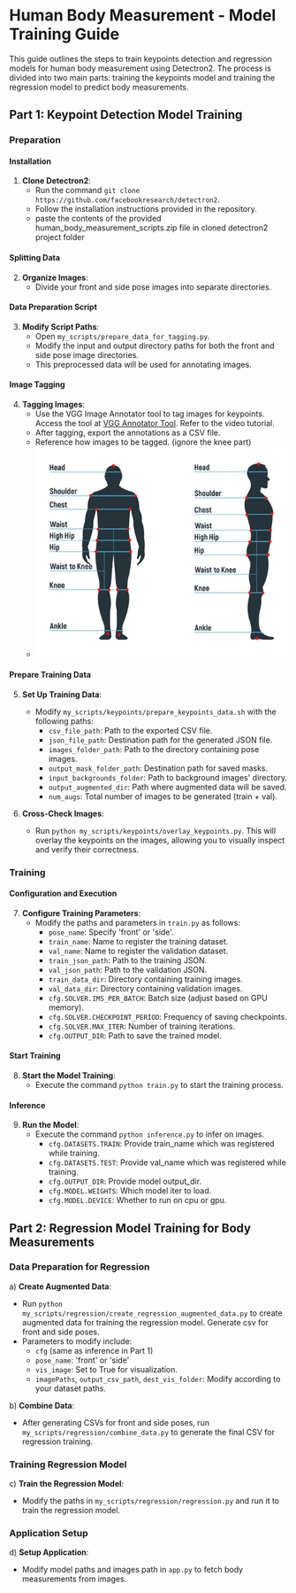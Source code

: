 # Human Body Measurement - Model Training Guide

This guide outlines the steps to train keypoints detection and regression models for human body measurement using Detectron2. The process is divided into two main parts: training the keypoints model and training the regression model to predict body measurements.

## Part 1: Keypoint Detection Model Training

### Preparation

#### Installation
1. **Clone Detectron2**:
   - Run the command `git clone https://github.com/facebookresearch/detectron2`.
   - Follow the installation instructions provided in the repository.
   - paste the contents of the provided human_body_measurement_scripts.zip file in cloned detectron2 project folder

#### Splitting Data
2. **Organize Images**:
   - Divide your front and side pose images into separate directories.

#### Data Preparation Script
3. **Modify Script Paths**:
   - Open `my_scripts/prepare_data_for_tagging.py`.
   - Modify the input and output directory paths for both the front and side pose image directories.
   - This preprocessed data will be used for annotating images.

#### Image Tagging
4. **Tagging Images**:
   - Use the VGG Image Annotator tool to tag images for keypoints. Access the tool at [VGG Annotator Tool](https://www.robots.ox.ac.uk/~vgg/software/via/via_demo.html). Refer to the video tutorial.
   - After tagging, export the annotations as a CSV file.
   - Reference how images to be tagged. (ignore the knee part)
   - ![male_body_measurements.jpg](male_body_measurements.jpg)

#### Prepare Training Data
5. **Set Up Training Data**:
   - Modify `my_scripts/keypoints/prepare_keypoints_data.sh` with the following paths:
     - `csv_file_path`: Path to the exported CSV file.
     - `json_file_path`: Destination path for the generated JSON file.
     - `images_folder_path`: Path to the directory containing pose images.
     - `output_mask_folder_path`: Destination path for saved masks.
     - `input_backgrounds_folder`: Path to background images' directory.
     - `output_augmented_dir`: Path where augmented data will be saved.
     - `num_augs`: Total number of images to be generated (train + val).

6. **Cross-Check Images**:
   - Run `python my_scripts/keypoints/overlay_keypoints.py`. This will overlay the keypoints on the images, allowing you to visually inspect and verify their correctness.

### Training

#### Configuration and Execution
7. **Configure Training Parameters**:
   - Modify the paths and parameters in `train.py` as follows:
     - `pose_name`: Specify 'front' or 'side'.
     - `train_name`: Name to register the training dataset.
     - `val_name`: Name to register the validation dataset.
     - `train_json_path`: Path to the training JSON.
     - `val_json_path`: Path to the validation JSON.
     - `train_data_dir`: Directory containing training images.
     - `val_data_dir`: Directory containing validation images.
     - `cfg.SOLVER.IMS_PER_BATCH`: Batch size (adjust based on GPU memory).
     - `cfg.SOLVER.CHECKPOINT_PERIOD`: Frequency of saving checkpoints.
     - `cfg.SOLVER.MAX_ITER`: Number of training iterations.
     - `cfg.OUTPUT_DIR`: Path to save the trained model.

#### Start Training
8. **Start the Model Training**:
   - Execute the command `python train.py` to start the training process.

#### Inference
9. **Run the Model**:
   - Execute the command `python inference.py` to infer on images.
     - `cfg.DATASETS.TRAIN`: Provide train_name which was registered while training. 
     - `cfg.DATASETS.TEST`: Provide val_name which was registered while training. 
     - `cfg.OUTPUT_DIR`: Provide model output_dir.
     - `cfg.MODEL.WEIGHTS`: Which model iter to load.
     - `cfg.MODEL.DEVICE`: Whether to run on cpu or gpu.

## Part 2: Regression Model Training for Body Measurements

### Data Preparation for Regression
a) **Create Augmented Data**:
   - Run `python my_scripts/regression/create_regression_augmented_data.py` to create augmented data for training the regression model. Generate csv for front and side poses.
   - Parameters to modify include:
     - `cfg` (same as inference in Part 1)
     - `pose_name`: 'front' or 'side'
     - `vis_image`: Set to True for visualization.
     - `imagePaths`, `output_csv_path`, `dest_vis_folder`: Modify according to your dataset paths.
   
b) **Combine Data**:
   - After generating CSVs for front and side poses, run `my_scripts/regression/combine_data.py` to generate the final CSV for regression training.

### Training Regression Model
c) **Train the Regression Model**:
   - Modify the paths in `my_scripts/regression/regression.py` and run it to train the regression model.

### Application Setup
d) **Setup Application**:
   - Modify model paths and images path in `app.py` to fetch body measurements from images.
